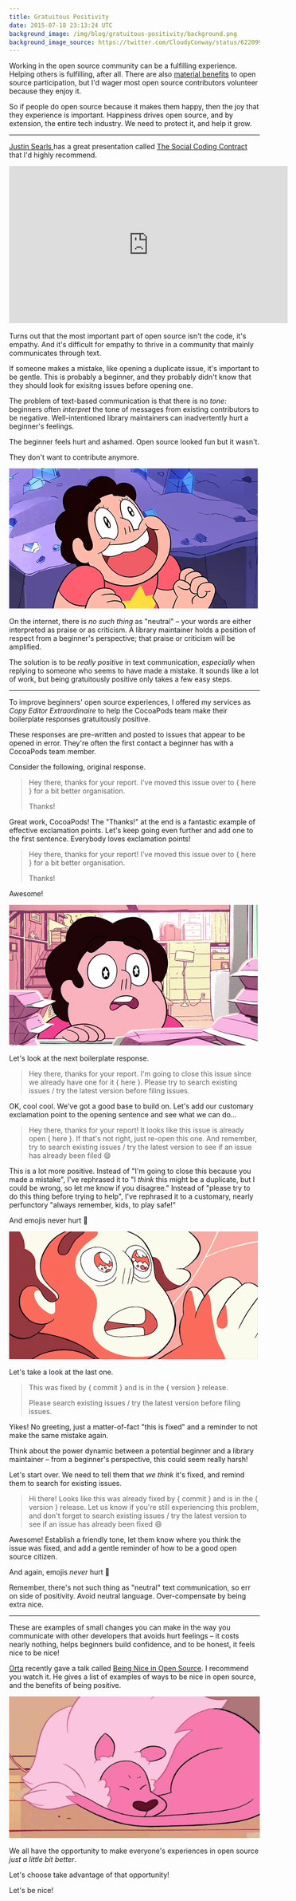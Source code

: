 ```yaml
---
title: Gratuitous Positivity
date: 2015-07-18 23:13:24 UTC
background_image: /img/blog/gratuitous-positivity/background.png
background_image_source: https://twitter.com/CloudyConway/status/622099424156778497
---
```


Working in the open source community can be a fulfilling experience. Helping others is fulfilling, after all. There are also [material benefits](http://ashfurrow.com/blog/sharing-is-selfish/) to open source participation, but I'd wager most open source contributors volunteer because they enjoy it. 

So if people do open source because it makes them happy, then the joy that they experience is important. Happiness drives open source, and by extension, the entire tech industry. We need to protect it, and help it grow. 

<!-- more -->

----------------

[Justin Searls ](http://twitter.com/searls) has a great presentation called [The Social Coding Contract](https://www.youtube.com/watch?v=e_-qV8waPVM) that I'd highly recommend.

<div class="embed-responsive embed-responsive-16by9">
  <iframe width="560" height="315" src="https://www.youtube.com/embed/e_-qV8waPVM" frameborder="0" class="embed-responsive-item" allowfullscreen></iframe>
</div>

Turns out that the most important part of open source isn't the code, it's empathy. And it's difficult for empathy to thrive in a community that mainly communicates through text. 

If someone makes a mistake, like opening a duplicate issue, it's important to be gentle. This is probably a beginner, and they probably didn't know that they should look for exisitng issues before opening one.

The problem of text-based communication is that there is no _tone_: beginners often _interpret_ the tone of messages from existing contributors to be negative. Well-intentioned library maintainers can inadvertently hurt a beginner's feelings.

The beginner feels hurt and ashamed. Open source looked fun but it wasn't. 

They don't want to contribute anymore. 

![Sad](/img/blog/gratuitous-positivity/sad.gif)

On the internet, there is _no such thing_ as "neutral" – your words are either interpreted as praise or as criticism. A library maintainer holds a position of respect from a beginner's perspective; that praise or criticism will be amplified. 

The solution is to be _really positive_ in text communication, _especially_ when replying to someone who seems to have made a mistake. It sounds like a lot of work, but being gratuitously positive only takes a few easy steps.

----------------

To improve beginners' open source experiences, I offered my services as _Copy Editor Extraordinaire_ to help the CocoaPods team make their boilerplate responses gratuitously positive. 

These responses are pre-written and posted to issues that appear to be opened in error. They're often the first contact a beginner has with a CocoaPods team member. 

Consider the following, original response.

> Hey there, thanks for your report. I've moved this issue over to { here } for a bit better organisation.
>
> Thanks!

Great work, CocoaPods! The "Thanks!" at the end is a fantastic example of effective exclamation points. Let's keep going even further and add one to the first sentence. Everybody loves exclamation points!

> Hey there, thanks for your report! I've moved this issue over to { here } for a bit better organisation.
>
> Thanks!

Awesome! 

![Great!](/img/blog/gratuitous-positivity/eyes.gif)

Let's look at the next boilerplate response.

> Hey there, thanks for your report. I'm going to close this issue since we already have one for it { here }. Please try to search existing issues / try the latest version before filing issues.

OK, cool cool. We've got a good base to build on. Let's add our customary exclamation point to the opening sentence and see what we can do...

> Hey there, thanks for your report! It looks like this issue is already open { here }. If that's not right, just re-open this one. And remember, try to search existing issues / try the latest version to see if an issue has already been filed <span style="font-style: normal;">😄</span>

This is a lot more positive. Instead of "I'm going to close this because you made a mistake", I've rephrased it to "I _think_ this might be a duplicate, but I could be wrong, so let me know if you disagree." Instead of "please try to do this thing before trying to help", I've rephrased it to a customary, nearly perfunctory "always remember, kids, to play safe!"

And emojis never hurt 🎉

![Super!](/img/blog/gratuitous-positivity/awe.gif)

Let's take a look at the last one. 

> This was fixed by { commit } and is in the { version } release.
> 
> Please search existing issues / try the latest version before filing issues.

Yikes! No greeting, just a matter-of-fact "this is fixed" and a reminder to not make the same mistake again. 

Think about the power dynamic between a potential beginner and a library maintainer – from a beginner's perspective, this could seem really harsh!

Let's start over. We need to tell them that _we think_ it's fixed, and remind them to search for existing issues. 

> Hi there! Looks like this was already fixed by { commit } and is in the { version } release. Let us know if you're still experiencing this problem, and don't forget to search existing issues / try the latest version to see if an issue has already been fixed <span style="font-style: normal;">😄</span>

Awesome! Establish a friendly tone, let them know where you think the issue was fixed, and add a gentle reminder of how to be a good open source citizen. 

And again, emojis _never_ hurt 🎁

Remember, there's not such thing as "neutral" text communication, so err on side of positivity. Avoid neutral language. Over-compensate by being extra nice. 

----------------

These are examples of small changes you can make in the way you communicate with other developers that avoids hurt feelings – it costs nearly nothing, helps beginners build confidence, and to be honest, it feels nice to be nice!

[Orta](http://twitter.com/orta) recently gave a talk called [Being Nice in Open Source](https://realm.io/news/altconf-orta-therox-being-nice-in-open-source/). I recommend you watch it. He gives a list of examples of ways to be nice in open source, and the benefits of being positive.

![Be cool](/img/blog/gratuitous-positivity/lion.gif)

We all have the opportunity to make everyone's experiences in open source _just a little bit better_. 

Let's choose take advantage of that opportunity!

Let's be nice!